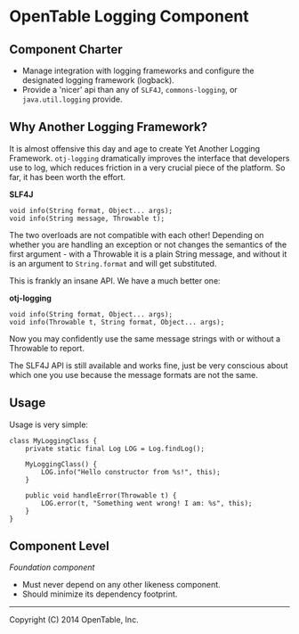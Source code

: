 OpenTable Logging Component
===========================

Component Charter
-----------------

* Manage integration with logging frameworks and configure the designated logging framework (logback).
* Provide a 'nicer' api than any of `SLF4J`, `commons-logging`, or `java.util.logging` provide.

Why Another Logging Framework?
------------------------------

It is almost offensive this day and age to create Yet Another Logging Framework.
`otj-logging` dramatically improves the interface that developers use to log, which reduces
friction in a very crucial piece of the platform.  So far, it has been worth the effort.

__SLF4J__

    void info(String format, Object... args);
    void info(String message, Throwable t);

The two overloads are not compatible with each other!  Depending on whether you are
handling an exception or not changes the semantics of the first argument - with a Throwable
it is a plain String message, and without it is an argument to `String.format` and will get substituted.

This is frankly an insane API.  We have a much better one:

__otj-logging__

    void info(String format, Object... args);
    void info(Throwable t, String format, Object... args);

Now you may confidently use the same message strings with or without a Throwable to report.

The SLF4J API is still available and works fine, just be very conscious about which one you use
because the message formats are not the same.

Usage
-----

Usage is very simple:

    class MyLoggingClass {
        private static final Log LOG = Log.findLog();

        MyLoggingClass() {
            LOG.info("Hello constructor from %s!", this);
        }

        public void handleError(Throwable t) {
            LOG.error(t, "Something went wrong! I am: %s", this);
        }
    }

Component Level
---------------

*Foundation component*

* Must never depend on any other likeness component.
* Should minimize its dependency footprint.

----
Copyright (C) 2014 OpenTable, Inc.
